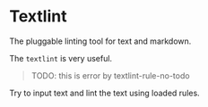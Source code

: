 # Textlint

The pluggable linting tool for text and markdown.

The `textlint` is very useful.

> TODO: this is error by textlint-rule-no-todo

Try to input text and lint the text using loaded rules.
